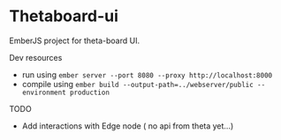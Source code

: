 # Thetaboard-ui

EmberJS project for theta-board UI.

Dev resources
- run using `ember server --port 8080 --proxy http://localhost:8000`
- compile using `ember build --output-path=../webserver/public --environment production`

TODO

- Add interactions with Edge node ( no api from theta yet...)

